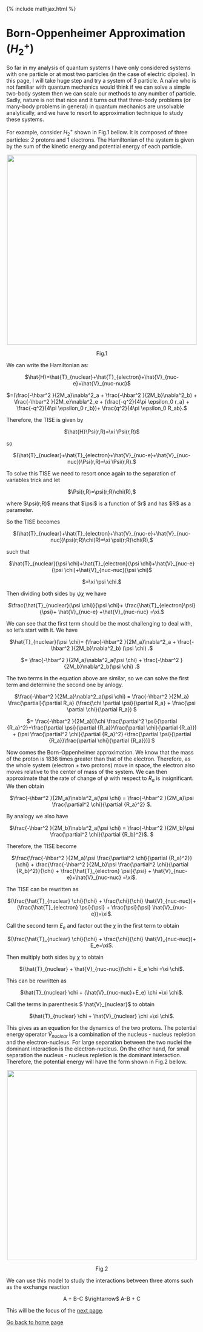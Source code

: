 {% include mathjax.html %}

# Born-Oppenheimer Approximation ($H_2^+$)

So far in my analysis of quantum systems I have only considered systems with one particle or at most two particles (in the case of electric dipoles). In this page, I will take huge step and try a system of 3 particle. A naïve who is not familiar with quantum mechanics would think if we can solve a simple two-body system then we can scale our methods to any number of particle. Sadly, nature is not that nice and it turns out that three-body problems (or many-body problems in general) in quantum mechanics are unsolvable analytically, and we have to resort to approximation technique to study these systems.   

For example, consider $H_2^+$ shown in Fig.1 bellow. It is composed of three particles: 2 protons and 1 electrons. The Hamiltonian of the system is given by the sum of the kinetic energy and potential energy of each particle.

<p align="center"><img src="https://user-images.githubusercontent.com/35305574/38473469-79e4be14-3b5e-11e8-8c9e-887bc297ffff.jpg" width="500"></p>
<p align="center">Fig.1</p>

We can write the Hamiltonian as:

<p align="center">$\hat{H}=\hat{T}_{nuclear}+\hat{T}_{electron}+\hat{V}_{nuc-e}+\hat{V}_{nuc-nuc}$</p>

<p align="center">$=(\frac{-\hbar^2 }{2M_a}\nabla^2_a + \frac{-\hbar^2 }{2M_b}\nabla^2_b) + \frac{-\hbar^2 }{2M_e}\nabla^2_e + (\frac{-q^2}{4\pi \epsilon_0 r_a} + \frac{-q^2}{4\pi \epsilon_0 r_b})+ \frac{q^2}{4\pi \epsilon_0 R_ab}.$</p>

Therefore, the TISE is given by

<p align="center">$\hat{H}\Psi(r,R)=\xi \Psi(r,R)$</p>
so
<p align="center">$(\hat{T}_{nuclear}+\hat{T}_{electron}+\hat{V}_{nuc-e}+\hat{V}_{nuc-nuc})\Psi(r,R)=\xi \Psi(r,R).$</p>

To solve this TISE we need to resort once again to the separation of variables trick and let

<p align="center">$\Psi(r,R)=\psi(r;R)\chi(R),$</p>
where $\psi(r;R)$ means that $\psi$ is a function of $r$ and has $R$ as a parameter.

So the TISE becomes

<p align="center">$(\hat{T}_{nuclear}+\hat{T}_{electron}+\hat{V}_{nuc-e}+\hat{V}_{nuc-nuc})\psi(r;R)\chi(R)=\xi \psi(r;R)\chi(R),$</p>

such that

<p align="center">$\hat{T}_{nuclear}(\psi \chi)+\hat{T}_{electron}(\psi \chi)+\hat{V}_{nuc-e}(\psi \chi)+\hat{V}_{nuc-nuc}(\psi \chi)$</p>
  <p align="center">$=\xi \psi \chi.$</p>

Then dividing both sides by $\psi \chi$ we have

<p align="center">$\frac{\hat{T}_{nuclear}(\psi \chi)}{\psi \chi}+ \frac{\hat{T}_{electron}\psi}{\psi}+ \hat{V}_{nuc-e} +\hat{V}_{nuc-nuc} =\xi.$</p>

We can see that the first term should be the most challenging to deal with, so let’s start with it. We have 

<p align="center"> $\hat{T}_{nuclear}(\psi \chi)= (\frac{-\hbar^2 }{2M_a}\nabla^2_a + \frac{-\hbar^2 }{2M_b}\nabla^2_b) (\psi \chi) .$</p>

<p align="center"> $= \frac{-\hbar^2 }{2M_a}\nabla^2_a(\psi \chi) + \frac{-\hbar^2 }{2M_b}\nabla^2_b(\psi \chi) .$</p>

The two terms in the equation above are similar, so we can solve the first term and determine the second one by anlogy.


<p align="center"> $\frac{-\hbar^2 }{2M_a}\nabla^2_a(\psi \chi) = \frac{-\hbar^2 }{2M_a} \frac{\partial}{\partial R_a} (\frac{\chi \partial \psi}{\partial R_a} + \frac{\psi \partial \chi}{\partial R_a}) $</p>

<p align="center"> $= \frac{-\hbar^2 }{2M_a}[(\chi \frac{\partial^2 \psi}{\partial {R_a}^2}+\frac{\partial \psi}{\partial {R_a}}\frac{\partial \chi}{\partial {R_a}}) +  (\psi \frac{\partial^2 \chi}{\partial {R_a}^2}+\frac{\partial \psi}{\partial {R_a}}\frac{\partial \chi}{\partial {R_a}})] $</p>

Now comes the Born-Oppenheimer approximation. We know that the mass of the proton is 1836 times greater than that of the electron. Therefore, as the whole system (electron + two protons) move in space, the electron also moves relative to the center of mass of the system. We can then approximate that the rate of change of $\psi$ with respect to $R_a$ is insignificant. We then obtain

<p align="center"> $\frac{-\hbar^2 }{2M_a}\nabla^2_a(\psi \chi) = \frac{-\hbar^2 }{2M_a}\psi \frac{\partial^2 \chi}{\partial {R_a}^2} $.</p>

By analogy we also have 

<p align="center"> $\frac{-\hbar^2 }{2M_b}\nabla^2_a(\psi \chi) = \frac{-\hbar^2 }{2M_b}\psi \frac{\partial^2 \chi}{\partial {R_b}^2}$. $</p>

Therefore, the TISE become

<p align="center"> $\frac{\frac{-\hbar^2 }{2M_a}\psi \frac{\partial^2 \chi}{\partial {R_a}^2}}{\chi} + \frac{\frac{-\hbar^2 }{2M_b}\psi \frac{\partial^2 \chi}{\partial {R_b}^2}}{\chi} + \frac{\hat{T}_{electron} \psi}{\psi} + \hat{V}_{nuc-e}+\hat{V}_{nuc-nuc} =\xi$.</p>

The TISE can be rewritten as 

<p align="center"> $(\frac{\hat{T}_{nuclear} \chi}{\chi} + \frac{\chi}{\chi} \hat{V}_{nuc-nuc})+ (\frac{\hat{T}_{electron} \psi}{\psi} + \frac{\psi}{\psi} \hat{V}_{nuc-e})=\xi$.</p>

Call the second term $E_e$ and factor out the $\chi$ in the first term to obtain

<p align="center"> $(\frac{\hat{T}_{nuclear} \chi}{\chi} + \frac{\chi}{\chi} \hat{V}_{nuc-nuc})+ E_e=\xi$.</p>

Then multiply both sides by $\chi$ to obtain

<p align="center"> $(\hat{T}_{nuclear} + \hat{V}_{nuc-nuc})\chi + E_e \chi =\xi \chi$.</p>

This can be rewritten as 

<p align="center"> $\hat{T}_{nuclear} \chi + (\hat{V}_{nuc-nuc}+E_e) \chi =\xi \chi$.</p>

Call the terms in parenthesis $ \hat{V}_{nuclear}$ to obtain

<p align="center"> $\hat{T}_{nuclear} \chi + \hat{V}_{nuclear} \chi =\xi \chi$.</p>

This gives as an equation for the dynamics of the two protons. The potential energy operator $\hat{V}_{nuclear}$ is a combination of the nucleus - nucleus repletion and the electron-nucleus. For large separation between the two nuclei the dominant interaction is the electron-nucleus. On the other hand, for small separation the nucleus - nucleus repletion is the dominant interaction. Therefore, the potential energy will have the form shown in Fig.2 bellow.


<p align="center"><img src="https://user-images.githubusercontent.com/35305574/38476034-bac110fc-3b79-11e8-8f23-d9108b18a1d9.jpeg" width="500"></p>
<p align="center">Fig.2</p>

We can use this model to study the interactions between three atoms such as the exchange reaction
<p align="center"> A + B-C $\rightarrow$ A-B + C</p>

This will be the focus of the [next page](/ABC.md).




[Go back to home page](/README.md)

